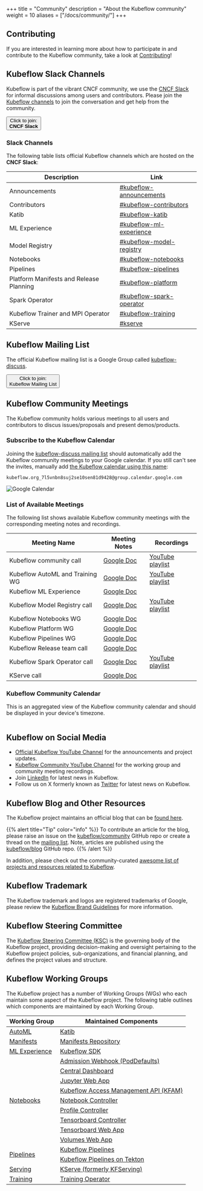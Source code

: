 +++
title =  "Community"
description = "About the Kubeflow community"
weight = 10
aliases = ["/docs/community/"]
+++

## Contributing

If you are interested in learning more about how to participate in and contribute to the Kubeflow community, take a look at [Contributing](/docs/about/contributing/)!

## Kubeflow Slack Channels

Kubeflow is part of the vibrant CNCF community, we use the [CNCF Slack](https://slack.cncf.io/) for informal discussions among users and contributors.
Please join the [Kubeflow channels](#slack-channels) to join the conversation and get help from the community.

<a href="https://slack.cncf.io/">
  <button class="btn btn-primary py-2 px-5 mb-3">Click to join:<br><b>CNCF Slack</b></button>
</a>

### Slack Channels

The following table lists official Kubeflow channels which are hosted on the **CNCF Slack**:

| Description                             | Link                                                                           |
| --------------------------------------- | ------------------------------------------------------------------------------ |
| Announcements                           | [#kubeflow-announcements](https://app.slack.com/client/T08PSQ7BQ/C01EV0FV154)  |
| Contributors                            | [#kubeflow-contributors](https://app.slack.com/client/T08PSQ7BQ/C0742LBR5BM)   |
| Katib                                   | [#kubeflow-katib](https://app.slack.com/client/T08PSQ7BQ/C073N7AS48P)          |
| ML Experience                           | [#kubeflow-ml-experience](https://cloud-native.slack.com/archives/C08KJBVDH5H) |
| Model Registry                          | [#kubeflow-model-registry](https://app.slack.com/client/T08PSQ7BQ/C073N7B6K3R) |
| Notebooks                               | [#kubeflow-notebooks](https://app.slack.com/client/T08PSQ7BQ/C073W562HFY)      |
| Pipelines                               | [#kubeflow-pipelines](https://app.slack.com/client/T08PSQ7BQ/C073N7BMLB1)      |
| Platform Manifests and Release Planning | [#kubeflow-platform](https://app.slack.com/client/T08PSQ7BQ/C073W572LA2)       |
| Spark Operator                          | [#kubeflow-spark-operator](https://app.slack.com/client/T08PSQ7BQ/C074588U7EG) |
| Kubeflow Trainer and MPI Operator       | [#kubeflow-training](https://app.slack.com/client/T08PSQ7BQ/C0742LDFZ4K)       |
| KServe                                  | [#kserve](https://app.slack.com/client/T08PSQ7BQ/C06AH2C3K8B)                  |

## Kubeflow Mailing List

The official Kubeflow mailing list is a Google Group called [kubeflow-discuss](https://groups.google.com/g/kubeflow-discuss).

<a href="https://groups.google.com/g/kubeflow-discuss">
  <button class="btn btn-primary py-2 px-5">Click to join:<br>Kubeflow Mailing List</button>
</a>

## Kubeflow Community Meetings

The Kubeflow community holds various meetings to all users and contributors to discus
issues/proposals and present demos/products.

### Subscribe to the Kubeflow Calendar

Joining the [kubeflow-discuss mailing list](#kubeflow-mailing-list) should automatically add
the Kubeflow community meetings to your Google calendar. If you still can't see the invites,
manually add [the Kubeflow calendar using this name](https://calendar.google.com/calendar/u/0/r/settings/addcalendar):

```shell
kubeflow.org_7l5vnbn8suj2se10sen81d9428@group.calendar.google.com
```

<img src="/docs/about/images/google-calendar.png"
      alt="Google Calendar"
      class="mt-3 mb-3">

### List of Available Meetings

The following list shows available Kubeflow community meetings with the corresponding meeting notes and recordings.

| Meeting Name                    | Meeting Notes                                        | Recordings                                                                                   |
| ------------------------------- | ---------------------------------------------------- | -------------------------------------------------------------------------------------------- |
| Kubeflow community call         | [Google Doc](https://bit.ly/kf-meeting-notes)        | [YouTube playlist](https://www.youtube.com/playlist?list=PLmzRWLV1CK_ypvsQu10SGRmhf2S7mbYL5) |
| Kubeflow AutoML and Training WG | [Google Doc](https://bit.ly/2PWVCkV)                 | [YouTube playlist](https://www.youtube.com/playlist?list=PLmzRWLV1CK_xAiAY-3Vw94lrUs4xeNZ3j) |
| Kubeflow ML Experience          | [Google Doc](https://bit.ly/kf-ml-experience)        |                                                                                              |
| Kubeflow Model Registry call    | [Google Doc](https://bit.ly/kf-model-registry-notes) | [YouTube playlist](https://www.youtube.com/playlist?list=PLmzRWLV1CK_ymLhMu0UMeaWPsLDPIjNnW) |
| Kubeflow Notebooks WG           | [Google Doc](https://bit.ly/kf-notebooks-wg-notes)   |                                                                                              |
| Kubeflow Platform WG            | [Google Doc](https://bit.ly/kf-wg-manifests-notes)   |                                                                                              |
| Kubeflow Pipelines WG           | [Google Doc](http://bit.ly/kfp-meeting-notes)        |                                                                                              |
| Kubeflow Release team call      | [Google Doc](https://bit.ly/kf-release-team-notes)   |                                                                                              |
| Kubeflow Spark Operator call    | [Google Doc](https://bit.ly/3VGzP4n)                 | [YouTube playlist](https://www.youtube.com/playlist?list=PLmzRWLV1CK_xXuM6gALgBG8vDZHFCNxce) |
| KServe call                     | [Google Doc](https://bit.ly/3NlKFb3)                 |                                                                                              |

### Kubeflow Community Calendar

This is an aggregated view of the Kubeflow community calendar and should be displayed in your
device's timezone.

<style>
#calendar-container {
   overflow: auto;
}
</style>
<div id="calendar-container"></div>
<script type="text/javascript">
const timezone = Intl.DateTimeFormat().resolvedOptions().timeZone;
const calender_src_list = [
  // Kubeflow Community
  "kubeflow.org_7l5vnbn8suj2se10sen81d9428%40group.calendar.google.com",
];
let calender_src = calender_src_list.map(src => `&src=${src}&color=%23A79B8E`).join('');
const html = `<iframe src="https://calendar.google.com/calendar/embed?ctz=${timezone}&height=600&wkst=1&bgcolor=%23ffffff&showPrint=0&showDate=1&mode=AGENDA&showTitle=0${calender_src}" style="border:solid 1px #777" width="800" height="600" frameborder="0" scrolling="no"></iframe>`;
document.getElementById('calendar-container').innerHTML = html;
</script>

## Kubeflow on Social Media

- [Official Kubeflow YouTube Channel](https://www.youtube.com/@Kubeflow) for the
  announcements and project updates.
- [Kubeflow Community YouTube Channel](https://www.youtube.com/@KubeflowCommunity) for the working
  group and community meeting recordings.
- Join [LinkedIn](https://www.linkedin.com/company/kubeflow/) for latest news in Kubeflow.
- Follow us on X formerly known as [Twitter](https://twitter.com/kubeflow) for latest news on Kubeflow.

## Kubeflow Blog and Other Resources

The Kubeflow project maintains an official blog that can be [found here](https://blog.kubeflow.org).

{{% alert title="Tip" color="info" %}}
To contribute an article for the blog, please raise an issue on the [kubeflow/community](https://github.com/kubeflow/community) GitHub repo or create a thread on the [mailing list](#kubeflow-mailing-list).
Note, articles are published using the [kubeflow/blog](https://github.com/kubeflow/blog) GitHub repo.
{{% /alert %}}

In addition, please check out the community-curated [awesome list of projects and resources related to Kubeflow](https://github.com/terrytangyuan/awesome-kubeflow).

## Kubeflow Trademark

The Kubeflow trademark and logos are registered trademarks of Google, please review the [Kubeflow Brand Guidelines](https://www.linuxfoundation.org/legal/trademark-usage) for more information.

## Kubeflow Steering Committee

The [Kubeflow Steering Committee (KSC)](https://github.com/kubeflow/community/blob/master/KUBEFLOW-STEERING-COMMITTEE.md) is the governing body of the Kubeflow project, providing decision-making and oversight pertaining to the Kubeflow project policies, sub-organizations, and financial planning, and defines the project values and structure.

## Kubeflow Working Groups

The Kubeflow project has a number of Working Groups (WGs) who each maintain some aspect of the Kubeflow project.
The following table outlines which components are maintained by each Working Group.

<div class="table-responsive">
<table class="table table-bordered">
    <thead class="thead-light">
      <tr>
        <th>Working Group</th>
        <th>Maintained Components</th>
      </tr>
    </thead>
  <tbody>
      <!-- ======================= -->
      <!-- AutoML Working Group -->
      <!-- ======================= -->
      <tr>
        <td rowspan="1" class="align-middle">
          <a href="https://github.com/kubeflow/community/tree/master/wg-automl">AutoML</a>
        </td>
        <td>
          <a href="https://github.com/kubeflow/katib">Katib</a>
        </td>
      </tr>
      <!-- ======================= -->
      <!-- Manifests Working Group -->
      <!-- ======================= -->
      <tr>
        <td rowspan="1" class="align-middle">
          <a href="https://github.com/kubeflow/community/tree/master/wg-manifests">Manifests</a>
        </td>
        <td>
          <a href="https://github.com/kubeflow/manifests">Manifests Repository</a>
        </td>
      </tr>
      <!-- ======================= -->
      <!-- ML Experience Working Group -->
      <!-- ======================= -->
      <tr>
        <td rowspan="1" class="align-middle">
          <a href="https://github.com/kubeflow/community/tree/master/wg-ml-experience">ML Experience</a>
        </td>
        <td>
          <a href="https://github.com/kubeflow/sdk">Kubeflow SDK</a>
        </td>
      </tr>
      <!-- ======================= -->
      <!-- Notebooks Working Group -->
      <!-- ======================= -->
      <tr>
        <td rowspan="9" class="align-middle">
          <a href="https://github.com/kubeflow/community/tree/master/wg-notebooks">Notebooks</a>
        </td>
        <td>
          <a href="https://github.com/kubeflow/kubeflow/tree/master/components/admission-webhook">Admission Webhook (PodDefaults)</a>
        </td>
      </tr>
      <tr>
        <td>
          <a href="https://github.com/kubeflow/kubeflow/tree/master/components/centraldashboard">Central Dashboard</a>
        </td>
      </tr>
      <tr>
        <td>
          <a href="https://github.com/kubeflow/kubeflow/tree/master/components/crud-web-apps/jupyter">Jupyter Web App</a>
        </td>
      </tr>
      <tr>
        <td>
          <a href="https://github.com/kubeflow/kubeflow/tree/master/components/access-management">Kubeflow Access Management API (KFAM)</a>
        </td>
      </tr>
      <tr>
        <td>
          <a href="https://github.com/kubeflow/kubeflow/tree/master/components/notebook-controller">Notebook Controller</a>
        </td>
      </tr>
      <tr>
        <td>
          <a href="https://github.com/kubeflow/kubeflow/tree/master/components/profile-controller">Profile Controller</a>
        </td>
      </tr>
      <tr>
        <td>
          <a href="https://github.com/kubeflow/kubeflow/tree/master/components/tensorboard-controller">Tensorboard Controller</a>
        </td>
      </tr>
      <tr>
        <td>
          <a href="https://github.com/kubeflow/kubeflow/tree/master/components/crud-web-apps/tensorboards">Tensorboard Web App</a>
        </td>
      </tr>
      <tr>
        <td>
          <a href="https://github.com/kubeflow/kubeflow/tree/master/components/crud-web-apps/volumes">Volumes Web App</a>
        </td>
      </tr>
      <!-- ======================= -->
      <!-- Pipelines Working Group -->
      <!-- ======================= -->
      <tr>
        <td rowspan="2" class="align-middle">
          <a href="https://github.com/kubeflow/community/tree/master/wg-pipelines">Pipelines</a>
        </td>
        <td>
          <a href="https://github.com/kubeflow/pipelines">Kubeflow Pipelines</a>
        </td>
      </tr>
      <tr>
        <td>
          <a href="https://github.com/kubeflow/kfp-tekton">Kubeflow Pipelines on Tekton</a>
        </td>
      </tr>
      <!-- ======================= -->
      <!-- Serving Working Group -->
      <!-- ======================= -->
      <tr>
        <td rowspan="1" class="align-middle">
          <a href="https://github.com/kubeflow/community/tree/master/wg-serving">Serving</a>
        </td>
        <td>
          <a href="https://github.com/kserve/kserve">KServe (formerly KFServing)</a>
        </td>
      </tr>
      <!-- ======================= -->
      <!-- Training Working Group -->
      <!-- ======================= -->
      <tr>
        <td rowspan="1" class="align-middle">
          <a href="https://github.com/kubeflow/community/tree/master/wg-training">Training</a>
        </td>
        <td>
          <a href="https://github.com/kubeflow/trainer">Training Operator</a>
        </td>
      </tr>
  </tbody>
</table>
</div>
